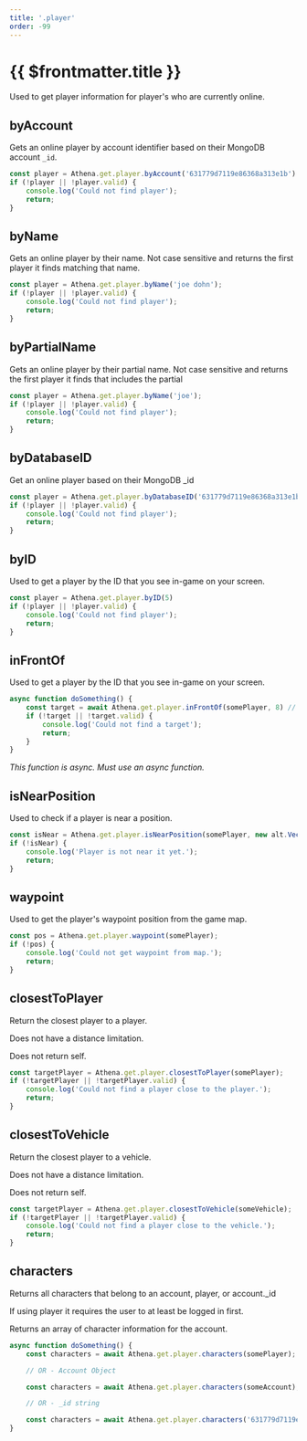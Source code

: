 ```yaml
---
title: '.player'
order: -99
---
```


# {{ $frontmatter.title }}

Used to get player information for player's who are currently online.

## byAccount

Gets an online player by account identifier based on their MongoDB account `_id`.

```ts
const player = Athena.get.player.byAccount('631779d7119e86368a313e1b')
if (!player || !player.valid) {
    console.log('Could not find player');
    return;
}
```

## byName

Gets an online player by their name.
Not case sensitive and returns the first player it finds matching that name.

```ts
const player = Athena.get.player.byName('joe dohn');
if (!player || !player.valid) {
    console.log('Could not find player');
    return;
}
```

## byPartialName

Gets an online player by their partial name.
Not case sensitive and returns the first player it finds that includes the partial

```ts
const player = Athena.get.player.byName('joe');
if (!player || !player.valid) {
    console.log('Could not find player');
    return;
}
```

## byDatabaseID

Get an online player based on their MongoDB _id

```ts
const player = Athena.get.player.byDatabaseID('631779d7119e86368a313e1b')
if (!player || !player.valid) {
    console.log('Could not find player');
    return;
}
```

## byID

Used to get a player by the ID that you see in-game on your screen.

```ts
const player = Athena.get.player.byID(5)
if (!player || !player.valid) {
    console.log('Could not find player');
    return;
}
```

## inFrontOf

Used to get a player by the ID that you see in-game on your screen.

```ts
async function doSomething() {
    const target = await Athena.get.player.inFrontOf(somePlayer, 8) // 8 -> Distance
    if (!target || !target.valid) {
        console.log('Could not find a target');
        return;
    }
}
```

_This function is async. Must use an async function._

## isNearPosition

Used to check if a player is near a position.

```ts
const isNear = Athena.get.player.isNearPosition(somePlayer, new alt.Vector3(0, 0, 0), 3); // 3 -> Distance
if (!isNear) {
    console.log('Player is not near it yet.');
    return;
}
```

## waypoint

Used to get the player's waypoint position from the game map.

```ts
const pos = Athena.get.player.waypoint(somePlayer);
if (!pos) {
    console.log('Could not get waypoint from map.');
    return;
}
```

## closestToPlayer

Return the closest player to a player.

Does not have a distance limitation.

Does not return self.

```ts
const targetPlayer = Athena.get.player.closestToPlayer(somePlayer);
if (!targetPlayer || !targetPlayer.valid) {
    console.log('Could not find a player close to the player.');
    return;
}
```

## closestToVehicle

Return the closest player to a vehicle.

Does not have a distance limitation.

Does not return self.

```ts
const targetPlayer = Athena.get.player.closestToVehicle(someVehicle);
if (!targetPlayer || !targetPlayer.valid) {
    console.log('Could not find a player close to the vehicle.');
    return;
}
```

## characters

Returns all characters that belong to an account, player, or account._id

If using player it requires the user to at least be logged in first.

Returns an array of character information for the account.

```ts
async function doSomething() {
    const characters = await Athena.get.player.characters(somePlayer);

    // OR - Account Object

    const characters = await Athena.get.player.characters(someAccount);

    // OR - _id string

    const characters = await Athena.get.player.characters('631779d7119e86368a313e1b');
}
```